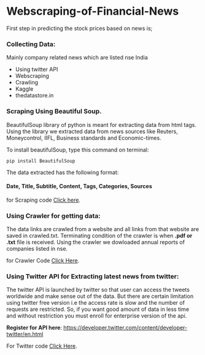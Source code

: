 # Webscraping-of-Financial-News

First step in predicting the stock prices based on news is;

### Collecting Data:
Mainly company related news which are listed nse India
  * Using twitter API 
  * Webscraping
  * Crawling
  * Kaggle
  * thedatastore.in
  
### Scraping Using Beautiful Soup.

BeautifulSoup library of python is meant for extracting data from html tags. Using the library we extracted data from news sources like Reuters, Moneycontrol, IIFL, Business standards and
Economic-times.

To install beautifulSoup, type this command on terminal: 
```
pip install BeautifulSoup
```

The data extracted has the following format: 
#### Date, Title, Subtitle, Content, Tags, Categories, Sources 

for Scraping code [Click here](https://github.com/Sabertoothtech/Webscraping-of-Financial-News/tree/master/ScrapingUsingBeautifulSoup).

### Using Crawler for getting data:

The data links are crawled from a website and all links from that website are saved in crawled.txt. Terminating condition of the
crawler is when **.pdf or .txt** file is received. Using the crawler we dowloaded annual reports of companies listed in nse.

for Crawler Code [Click Here](https://github.com/Sabertoothtech/Webscraping-of-Financial-News/tree/master/Crawler).

### Using Twitter API for Extracting latest news from twitter:

The twitter API is launched by twitter so that user can access the tweets worldwide and make sense out of the data.
But there are certain limitation using twitter free version i.e the access rate is slow and the number of requests are 
restricted. So, if you want good amount of data in less time and without restriction you must enroll for enterprise version 
of the api.
 

**Register for API here**: https://developer.twitter.com/content/developer-twitter/en.html

For Twitter code [Click Here](https://github.com/Sabertoothtech/Webscraping-of-Financial-News/tree/master/TwitterScraping).
